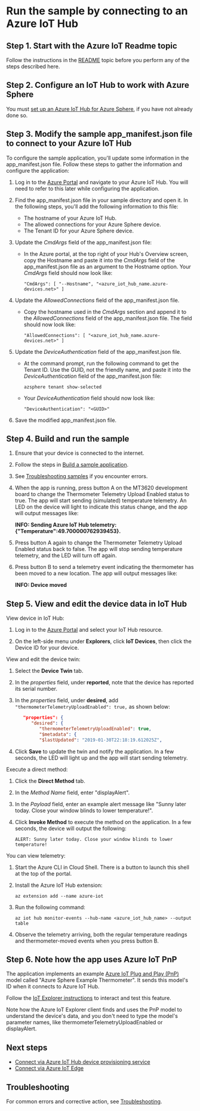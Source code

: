 # Run the sample by connecting to an Azure IoT Hub

## Step 1. Start with the Azure IoT Readme topic

Follow the instructions in the [README](./README.md) topic before you perform any of the steps described here.

## Step 2. Configure an IoT Hub to work with Azure Sphere

You must [set up an Azure IoT Hub for Azure Sphere](https://docs.microsoft.com/azure-sphere/app-development/setup-iot-hub), if you have not already done so.

## Step 3. Modify the sample app_manifest.json file to connect to your Azure IoT Hub

To configure the sample application, you'll update some information in the app_manifest.json file. Follow these steps to gather the information and configure the application:

1. Log in to the [Azure Portal](https://portal.azure.com) and navigate to your Azure IoT Hub. You will need to refer to this later while configuring the application.

1. Find the app_manifest.json file in your sample directory and open it. In the following steps, you'll add the following information to this file:

   - The hostname of your Azure IoT Hub.
   - The allowed connections for your Azure Sphere device.
   - The Tenant ID for your Azure Sphere device.

1. Update the *CmdArgs* field of the app_manifest.json file:
   - In the Azure portal, at the top right of your Hub's Overview screen, copy the Hostname and paste it into the *CmdArgs* field of the app_manifest.json file as an argument to the Hostname option. Your *CmdArgs* field should now look like:

        `"CmdArgs": [ "--Hostname", "<azure_iot_hub_name.azure-devices.net>" ]`

1. Update the *AllowedConnections* field of the app_manifest.json file.

   - Copy the hostname used in the *CmdArgs* section and append it to the *AllowedConnections* field of the app_manifest.json file. The field should now look like:

     `"AllowedConnections": [ "<azure_iot_hub_name.azure-devices.net>" ]`

1. Update the *DeviceAuthentication* field of the app_manifest.json file.

   - At the command prompt, run the following command to get the Tenant ID. Use the GUID, not the friendly name, and paste it into the *DeviceAuthentication* field of the app_manifest.json file:

      `azsphere tenant show-selected`

   - Your *DeviceAuthentication* field should now look like:

     `"DeviceAuthentication": "<GUID>"`

1. Save the modified app_manifest.json file.

## Step 4. Build and run the sample

1. Ensure that your device is connected to the internet.

1. Follow the steps in [Build a sample application](../../BUILD_INSTRUCTIONS.md).

1. See [Troubleshooting samples](../troubleshooting.md) if you encounter errors.

1. When the app is running, press button A on the MT3620 development board to change the Thermometer Telemetry Upload Enabled status to true. The app will start sending (simulated) temperature telemetry.  An LED on the device will light to indicate this status change, and the app will output messages like:

   **INFO: Sending Azure IoT Hub telemetry: {"Temperature":49.700000762939453}.**

1. Press button A again to change the Thermometer Telemetry Upload Enabled status back to false. The app will stop sending temperature telemetry, and the LED will turn off again.

1. Press button B to send a telemetry event indicating the thermometer has been moved to a new location. The app will output messages like:

   **INFO: Device moved**

## Step 5. View and edit the device data in IoT Hub

View device in IoT Hub:

1. Log in to the [Azure Portal](https://portal.azure.com) and select your IoT Hub resource.

1. On the left-side menu under **Explorers**, click **IoT Devices**, then click the Device ID for your device.

View and edit the device twin:

1. Select the **Device Twin** tab.

1. In the *properties* field, under **reported**, note that the device has reported its serial number.

1. In the *properties* field, under **desired**, add `"thermometerTelemetryUploadEnabled": true,` as shown below:

   ```json
      "properties": {
         "desired": {
            "thermometerTelemetryUploadEnabled": true,
            "$metadata": {
            "$lastUpdated": "2019-01-30T22:18:19.612025Z",
   ```

1. Click **Save** to update the twin and notify the application. In a few seconds, the LED will light up and the app will start sending telemetry.

Execute a direct method:

1. Click the **Direct Method** tab.

1. In the *Method Name* field, enter "displayAlert".

1. In the *Payload* field, enter an example alert message like "Sunny later today. Close your window blinds to lower temperature!".

1. Click **Invoke Method** to execute the method on the application. In a few seconds, the device will output the following:

   ```
   ALERT: Sunny later today. Close your window blinds to lower temperature!
   ```

You can view telemetry:

1. Start the Azure CLI in Cloud Shell. There is a button to launch this shell at the top of the portal.

1. Install the Azure IoT Hub extension:

   `az extension add --name azure-iot`

1. Run the following command:

   `az iot hub monitor-events --hub-name <azure_iot_hub_name> --output table`

1. Observe the telemetry arriving, both the regular temperature readings and thermometer-moved events when you press button B.

## Step 6. Note how the app uses Azure IoT PnP

The application implements an example [Azure IoT Plug and Play (PnP)](https://docs.microsoft.com/azure/iot-pnp/) model called "Azure Sphere Example Thermometer".  It sends this model's ID when it connects to Azure IoT Hub.

Follow the [IoT Explorer instructions](https://docs.microsoft.com/azure/iot-pnp/howto-use-iot-explorer) to interact and test this feature.

Note how the Azure IoT Explorer client finds and uses the PnP model to understand the device's data, and you don't need to type the model's parameter names, like thermometerTelemetryUploadEnabled or displayAlert.

## Next steps

- [Connect via Azure IoT Hub device provisioning service](./READMEAddDPS.md)
- [Connect via Azure IoT Edge](./READMEAddIoTEdge.md)

## Troubleshooting

For common errors and corrective action, see [Troubleshooting](./AzureIoTTroubleshooting.md).
